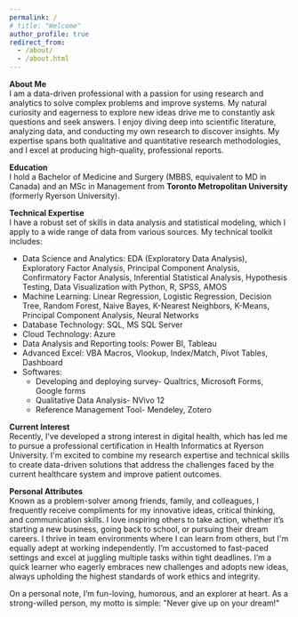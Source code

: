 ```yaml
---
permalink: /
# title: "Welcome"
author_profile: true
redirect_from: 
  - /about/
  - /about.html
---
```

**About Me**  
I am a data-driven professional with a passion for using research and analytics to solve complex problems and improve systems. My natural curiosity and eagerness to explore new ideas drive me to constantly ask questions and seek answers. I enjoy diving deep into scientific literature, analyzing data, and conducting my own research to discover insights. My expertise spans both qualitative and quantitative research methodologies, and I excel at producing high-quality, professional reports.

**Education**  
I hold a Bachelor of Medicine and Surgery (MBBS, equivalent to MD in Canada) and an MSc in Management from <b>Toronto Metropolitan University</b> (formerly Ryerson University).

**Technical Expertise**  
I have a robust set of skills in data analysis and statistical modeling, which I apply to a wide range of data from various sources. My technical toolkit includes: 

- Data Science and Analytics: EDA (Exploratory Data Analysis), Exploratory Factor Analysis, Principal Component Analysis, Confirmatory Factor Analysis, Inferential Statistical Analysis, Hypothesis Testing, Data Visualization with Python, R, SPSS, AMOS
- Machine Learning: Linear Regression, Logistic Regression, Decision Tree, Random Forest, Naive Bayes, K-Nearest Neighbors, K-Means, Principal Component Analysis, Neural Networks
- Database Technology: SQL, MS SQL Server
- Cloud Technology: Azure
- Data Analysis and Reporting tools: Power BI, Tableau
- Advanced Excel: VBA Macros, Vlookup, Index/Match, Pivot Tables, Dashboard
- Softwares: 
    - Developing and deploying survey- Qualtrics, Microsoft Forms, Google forms
    - Qualitative Data Analysis- NVivo 12
    - Reference Management Tool- Mendeley, Zotero

**Current Interest**  
Recently, I've developed a strong interest in digital health, which has led me to pursue a professional certification in Health Informatics at Ryerson University. I'm excited to combine my research expertise and technical skills to create data-driven solutions that address the challenges faced by the current healthcare system and improve patient outcomes.
 
**Personal Attributes**  
Known as a problem-solver among friends, family, and colleagues, I frequently receive compliments for my innovative ideas, critical thinking, and communication skills. I love inspiring others to take action, whether it’s starting a new business, going back to school, or pursuing their dream careers. I thrive in team environments where I can learn from others, but I'm equally adept at working independently. I’m accustomed to fast-paced settings and excel at juggling multiple tasks within tight deadlines. I’m a quick learner who eagerly embraces new challenges and adopts new ideas, always upholding the highest standards of work ethics and integrity.

On a personal note, I’m fun-loving, humorous, and an explorer at heart. As a strong-willed person, my motto is simple: "Never give up on your dream!"

